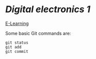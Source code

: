 # *Digital electronics 1*
[E-Learning](https://moodle.vut.cz/local/semester_overview/index.php?semesters_to_print[21/22L]=1)

Some basic Git commands are:
```
git status
git add
git commit
```
